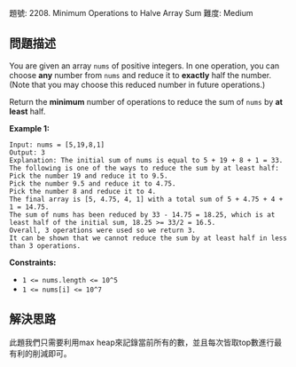 題號: 2208. Minimum Operations to Halve Array Sum
難度: Medium

## 問題描述
You are given an array `nums` of positive integers. In one operation, you can choose **any** number from `nums` and reduce it to **exactly** half the number. (Note that you may choose this reduced number in future operations.)

Return the **minimum** number of operations to reduce the sum of `nums` by **at least** half.

**Example 1:**
```
Input: nums = [5,19,8,1]
Output: 3
Explanation: The initial sum of nums is equal to 5 + 19 + 8 + 1 = 33.
The following is one of the ways to reduce the sum by at least half:
Pick the number 19 and reduce it to 9.5.
Pick the number 9.5 and reduce it to 4.75.
Pick the number 8 and reduce it to 4.
The final array is [5, 4.75, 4, 1] with a total sum of 5 + 4.75 + 4 + 1 = 14.75. 
The sum of nums has been reduced by 33 - 14.75 = 18.25, which is at least half of the initial sum, 18.25 >= 33/2 = 16.5.
Overall, 3 operations were used so we return 3.
It can be shown that we cannot reduce the sum by at least half in less than 3 operations.
```

**Constraints:**

- `1 <= nums.length <= 10^5`
- `1 <= nums[i] <= 10^7`

## 解決思路
此題我們只需要利用max heap來記錄當前所有的數，並且每次皆取top數進行最有利的削減即可。